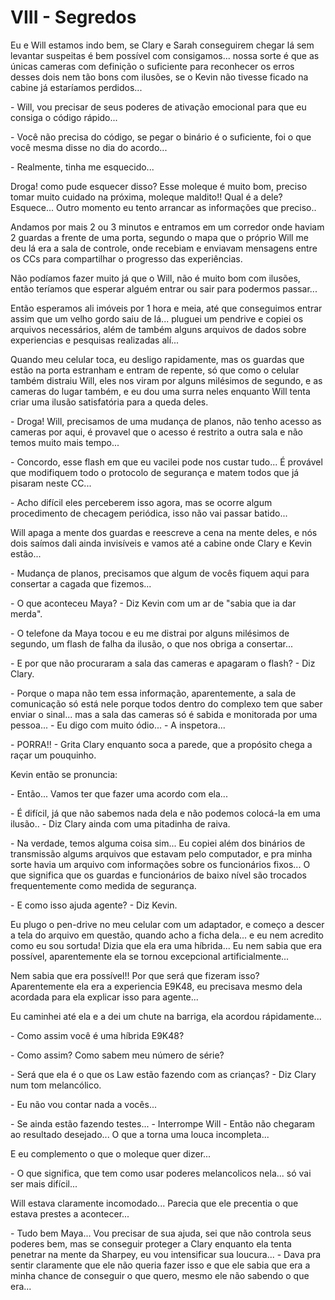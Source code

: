 # VIII - Segredos

Eu e Will estamos indo bem, se Clary e Sarah conseguirem chegar lá sem levantar suspeitas é bem possível com consigamos... nossa sorte é que as únicas cameras com definição o suficiente para reconhecer os erros desses dois nem tão bons com ilusões, se o Kevin não tivesse ficado na cabine já estaríamos perdidos...

\- Will, vou precisar de seus poderes de ativação emocional para que eu consiga o código rápido...

\- Você não precisa do código, se pegar o binário é o suficiente, foi o que você mesma disse no dia do acordo...

\- Realmente, tinha me esquecido...

Droga! como pude esquecer disso? Esse moleque é muito bom, preciso tomar muito cuidado na próxima, moleque maldito!! Qual é a dele? Esquece... Outro momento eu tento arrancar as informações que preciso..

Andamos por mais 2 ou 3 minutos e entramos em um corredor onde haviam 2 guardas a frente de uma porta, segundo o mapa que o próprio Will me deu lá era a sala de controle, onde recebiam e enviavam mensagens entre os CCs para compartilhar o progresso das experiências.

Não podíamos fazer muito já que o Will, não é muito bom com ilusões, então teríamos que esperar alguém entrar ou sair para podermos passar...

Então esperamos ali imóveis por 1 hora e meia, até que conseguimos entrar assim que um velho gordo saiu de lá... pluguei um pendrive e copiei os arquivos necessários, além de também alguns arquivos de dados sobre experiencias e pesquisas realizadas alí... 

Quando meu celular toca, eu desligo rapidamente, mas os guardas que estão na porta estranham e entram de repente, só que como o celular também distraiu Will, eles nos viram por alguns milésimos de segundo, e as cameras do lugar também, e eu dou uma surra neles enquanto Will tenta criar uma ilusão satisfatória para a queda deles.

\- Droga! Will, precisamos de uma mudança de planos, não tenho acesso as cameras por aqui, é provavel que o acesso é restrito a outra sala e não temos muito mais tempo... 

\- Concordo, esse flash em que eu vacilei pode nos custar tudo... É provável que modifiquem todo o protocolo de segurança e matem todos que já pisaram neste CC...

\- Acho difícil eles perceberem isso agora, mas se ocorre algum procedimento de checagem periódica, isso não vai passar batido... 

Will apaga a mente dos guardas e reescreve a cena na mente deles, e nós dois saímos dali ainda invisíveis e vamos até a cabine onde Clary e Kevin estão...

\- Mudança de planos, precisamos que algum de vocês fiquem aqui para consertar a cagada que fizemos...

\- O que aconteceu Maya? \- Diz Kevin com um ar de "sabia que ia dar merda".

\- O telefone da Maya tocou e eu me distrai por alguns milésimos de segundo, um flash de falha da ilusão, o que nos obriga a consertar...

\- E por que não procuraram a sala das cameras e apagaram o flash? \- Diz Clary.

\- Porque o mapa não tem essa informação, aparentemente, a sala de comunicação só está nele porque todos dentro do complexo tem que saber enviar o sinal... mas a sala das cameras só é sabida e monitorada por uma pessoa... \- Eu digo com muito ódio... \- A inspetora...

\- PORRA!! \- Grita Clary enquanto soca a parede, que a propósito chega a raçar um pouquinho.

Kevin então se pronuncia:

\- Então... Vamos ter que fazer uma acordo com ela...

\- É difícil, já que não sabemos nada dela e não podemos colocá-la em uma ilusão.. \- Diz Clary ainda com uma pitadinha de raiva.

\- Na verdade, temos alguma coisa sim... Eu copiei além dos binários de transmissão algums arquivos que estavam pelo computador, e pra minha sorte havia um arquivo com informações sobre os funcionários fixos... O que significa que os guardas e funcionários de baixo nível são trocados frequentemente como medida de segurança.

\- E como isso ajuda agente? - Diz Kevin.

Eu plugo o pen-drive no meu celular com um adaptador, e começo a descer a tela do arquivo em questão, quando acho a ficha dela... e eu nem acredito como eu sou sortuda! Dizia que ela era uma híbrida... Eu nem sabia que era possível, aparentemente ela se tornou excepcional artificialmente...

Nem sabia que era possível!! Por que será que fizeram isso? Aparentemente ela era a experiencia E9K48, eu precisava mesmo dela acordada para ela explicar isso para agente...

Eu caminhei até ela e a dei um chute na barriga, ela acordou rápidamente...

\- Como assim você é uma híbrida E9K48?

\- Como assim? Como sabem meu número de série?

\- Será que ela é o que os Law estão fazendo com as crianças? \- Diz Clary num tom melancólico.

\- Eu não vou contar nada a vocês...

\- Se ainda estão fazendo testes... \- Interrompe Will \- Então não chegaram ao resultado desejado... O que a torna uma louca incompleta...

E eu complemento o que o moleque quer dizer...

\- O que significa, que tem como usar poderes melancolicos nela... só vai ser mais difícil...

Will estava claramente incomodado... Parecia que ele precentia o que estava prestes a acontecer...

\- Tudo bem Maya... Vou precisar de sua ajuda, sei que não controla seus poderes bem, mas se conseguir proteger a Clary enquanto ela tenta penetrar na mente da Sharpey, eu vou intensificar sua loucura... \- Dava pra sentir claramente que ele não queria fazer isso e que ele sabia que era a minha chance de conseguir o que quero, mesmo ele não sabendo o que era...

